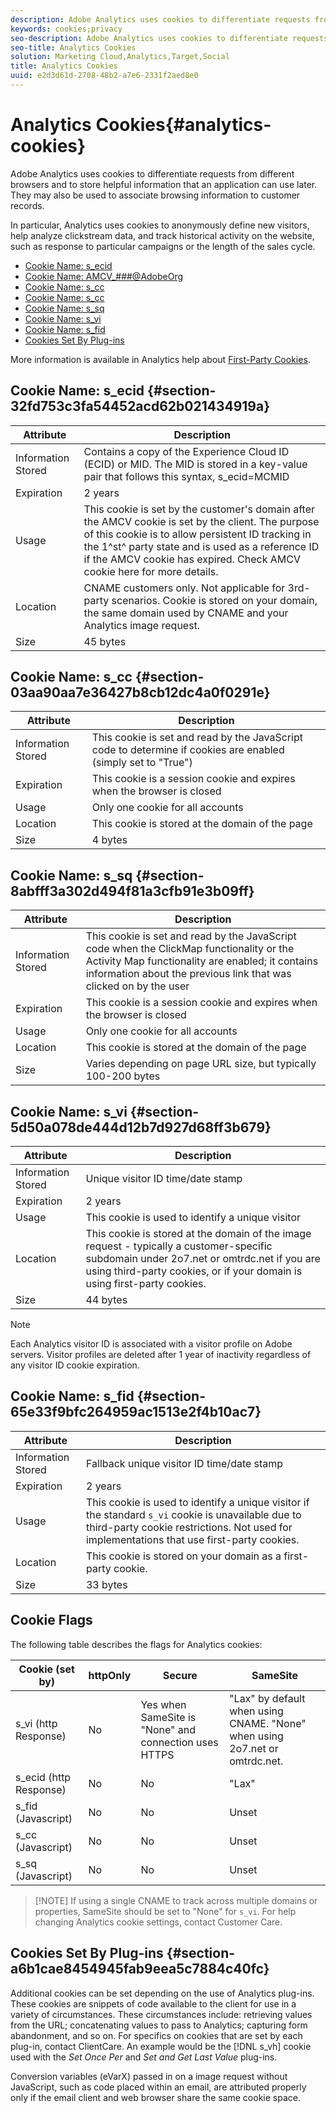 ```yaml
---
description: Adobe Analytics uses cookies to differentiate requests from different browsers and to store helpful information that an application can use later. They may also be used to associate browsing information to customer records.
keywords: cookies;privacy
seo-description: Adobe Analytics uses cookies to differentiate requests from different browsers and to store helpful information that an application can use later. They may also be used to associate browsing information to customer records.
seo-title: Analytics Cookies
solution: Marketing Cloud,Analytics,Target,Social
title: Analytics Cookies
uuid: e2d3d61d-2708-48b2-a7e6-2331f2aed8e0
---
```


# Analytics Cookies{#analytics-cookies}

Adobe Analytics uses cookies to differentiate requests from different browsers and to store helpful information that an application can use later. They may also be used to associate browsing information to customer records.

In particular, Analytics uses cookies to anonymously define new visitors, help analyze clickstream data, and track historical activity on the website, such as response to particular campaigns or the length of the sales cycle.

* [Cookie Name: s_ecid](../cookies/cookies-mc.md#section-32fd753c3fa54452acd62b021434919a) 
* [Cookie Name: AMCV_###@AdobeOrg](../cookies/cookies-mc.md#section-a12aa2a9296940ae82d8921b381b8fb0) 
* [Cookie Name: s_cc](../cookies/cookies-analytics.md#section-03aa90aa7e36427b8cb12dc4a0f0291e) 
* [Cookie Name: s_cc](../cookies/cookies-analytics.md#section-03aa90aa7e36427b8cb12dc4a0f0291e) 
* [Cookie Name: s_sq](../cookies/cookies-analytics.md#section-8abfff3a302d494f81a3cfb91e3b09ff) 
* [Cookie Name: s_vi](../cookies/cookies-analytics.md#section-5d50a078de444d12b7d927d68ff3b679) 
* [Cookie Name: s_fid](../cookies/cookies-analytics.md#section-65e33f9bfc264959ac1513e2f4b10ac7) 
* [Cookies Set By Plug-ins](../cookies/cookies-analytics.md#section-a6b1cae8454945fab9eea5c7884c40fc)

More information is available in Analytics help about [First-Party Cookies](/help/interface/cookies/cookies-first-party.md).

## Cookie Name: s_ecid {#section-32fd753c3fa54452acd62b021434919a}

| Attribute  | Description  |
|--- |--- |
|Information Stored|Contains a copy of the Experience Cloud ID (ECID) or MID. The MID is stored in a key-value pair that follows this syntax, s_ecid=MCMID|`<ECID>`|
|Expiration|2 years|
|Usage|This cookie is set by the customer's domain after the AMCV cookie is set by the client. The purpose of this cookie is to allow persistent ID tracking in the 1^st^ party state and is used as a reference ID if the AMCV cookie has expired. Check AMCV cookie here for more details.|
|Location|CNAME customers only. Not applicable for 3rd-party scenarios. Cookie is stored on your domain, the same domain used by CNAME and your Analytics image request.|
|Size|45 bytes|

## Cookie Name: s_cc {#section-03aa90aa7e36427b8cb12dc4a0f0291e}

| Attribute  | Description  |
|--- |--- |
|Information Stored|This cookie is set and read by the JavaScript code to determine if cookies are enabled (simply set to "True")|
|Expiration|This cookie is a session cookie and expires when the browser is closed|
|Usage|Only one cookie for all accounts|
|Location|This cookie is stored at the domain of the page|
|Size|4 bytes|

## Cookie Name: s_sq {#section-8abfff3a302d494f81a3cfb91e3b09ff}

| Attribute  | Description  |
|--- |--- |
|Information Stored|This cookie is set and read by the JavaScript code when the ClickMap functionality or the Activity Map functionality are enabled; it contains information about the previous link that was clicked on by the user|
|Expiration|This cookie is a session cookie and expires when the browser is closed|
|Usage|Only one cookie for all accounts|
|Location|This cookie is stored at the domain of the page|
|Size|Varies depending on page URL size, but typically 100-200 bytes|

## Cookie Name: s_vi {#section-5d50a078de444d12b7d927d68ff3b679}

| Attribute  | Description  |
|--- |--- |
|Information Stored|Unique visitor ID time/date stamp|
|Expiration|2 years|
|Usage|This cookie is used to identify a unique visitor|
|Location|This cookie is stored at the domain of the image request - typically a customer-specific subdomain under 2o7.net or omtrdc.net if you are using third-party cookies, or if your domain is using first-party cookies.|
|Size|44 bytes|

>[!NOTE]
>
>Each Analytics visitor ID is associated with a visitor profile on Adobe servers. Visitor profiles are deleted after 1 year of inactivity regardless of any visitor ID cookie expiration.

## Cookie Name: s_fid {#section-65e33f9bfc264959ac1513e2f4b10ac7}

| Attribute  | Description  |
|--- |--- |
|Information Stored|Fallback unique visitor ID time/date stamp|
|Expiration|2 years|
|Usage|This cookie is used to identify a unique visitor if the standard  `s_vi` cookie is unavailable due to third-party cookie restrictions. Not used for implementations that use first-party cookies.|
|Location|This cookie is stored on your domain as a first-party cookie.|
|Size|33 bytes|

## Cookie Flags

The following table describes the flags for Analytics cookies:

| Cookie (set by) | httpOnly  | Secure | SameSite | 
|--- |--- |--- |--- |
|s_vi   (http Response)|No |Yes when SameSite is "None" and connection uses HTTPS |"Lax" by default when using CNAME. "None" when using 2o7.net or omtrdc.net. |
|s_ecid   (http Response)|No|No|"Lax"|
|s_fid (Javascript)|No|No|Unset|
|s_cc (Javascript)|No |No |Unset|
|s_sq (Javascript)|No |No |Unset|

>[!NOTE] If using a single CNAME to track across multiple domains or properties, SameSite should be set to "None" for `s_vi`. For help changing Analytics cookie settings, contact Customer Care.

## Cookies Set By Plug-ins {#section-a6b1cae8454945fab9eea5c7884c40fc}

Additional cookies can be set depending on the use of Analytics plug-ins. These cookies are snippets of code available to the client for use in a variety of circumstances. These circumstances include: retrieving values from the URL; concatenating values to pass to Analytics; capturing form abandonment, and so on. For specifics on cookies that are set by each plug-in, contact ClientCare. An example would be the [!DNL s_vh] cookie used with the *Set Once Per* and *Set and Get Last Value* plug-ins.

Conversion variables (eVarX) passed in on a image request without JavaScript, such as code placed within an email, are attributed properly only if the email client and web browser share the same cookie space. 
